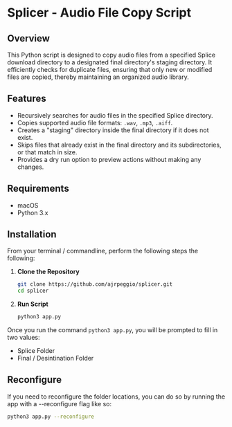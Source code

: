 # Splicer - Audio File Copy Script

## Overview

This Python script is designed to copy audio files from a specified Splice download directory to a designated final directory's staging directory. It efficiently checks for duplicate files, ensuring that only new or modified files are copied, thereby maintaining an organized audio library.

## Features

- Recursively searches for audio files in the specified Splice directory.
- Copies supported audio file formats: `.wav`, `.mp3`, `.aiff`.
- Creates a "staging" directory inside the final directory if it does not exist.
- Skips files that already exist in the final directory and its subdirectories, or that match in size.
- Provides a dry run option to preview actions without making any changes.

## Requirements

- macOS
- Python 3.x

## Installation

From your terminal / commandline, perform the following steps the following:

1. **Clone the Repository**

    ```bash
    git clone https://github.com/ajrpeggio/splicer.git
    cd splicer
    ```

1. **Run Script**

    ```bash
    python3 app.py
    ```

Once you run the command `python3 app.py`, you will be prompted to fill in two values:

- Splice Folder
- Final / Desintination Folder

## Reconfigure

If you need to reconfigure the folder locations, you can do so by running the app with a --reconfigure flag like so:

```bash
python3 app.py --reconfigure
```
